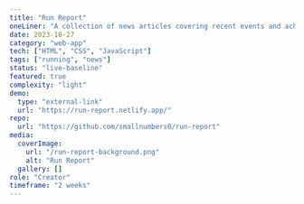 ```yaml
---
title: "Run Report"
oneLiner: "A collection of news articles covering recent events and achievements in track and field and marathon running."
date: 2023-10-27
category: "web-app"
tech: ["HTML", "CSS", "JavaScript"]
tags: ["running", "news"]
status: "live-baseline"
featured: true
complexity: "light"
demo:
  type: "external-link"
  url: "https://run-report.netlify.app/"
repo:
  url: "https://github.com/smallnumbers0/run-report"
media:
  coverImage:
    url: "/run-report-background.png"
    alt: "Run Report"
  gallery: []
role: "Creator"
timeframe: "2 weeks"
---
```

